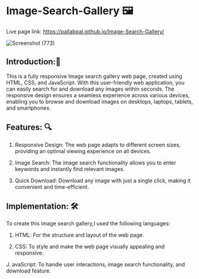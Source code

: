 # Image-Search-Gallery 🖼️
Live page link: https://pallabpal.github.io/Image-Search-Gallery/

![Screenshot (773)](https://github.com/Pallabpal/Image-Search-Gallery/assets/122145541/e37afa11-fc75-422a-aeb8-31e9d3cf5381)

 ## Introduction:📸 </br>
This is a fully responsive Image search gallery web page, created using HTML, CSS, and JavaScript.
With this user-friendly web application, you can easily search for and download any images within seconds.
The responsive design ensures a seamless experience across various devices, enabling you to browse and download images on desktops, 
laptops, tablets, and smartphones.

## Features: 🔍 </br>
1. Responsive Design: The web page adapts to different screen sizes, providing an optimal viewing experience on all devices.</br>

2. Image Search: The image search functionality allows you to enter keywords and instantly find relevant images.</br>

3. Quick Download: Download any image with just a single click, making it convenient and time-efficient.

## Implementation: 🛠️ </br>
To create this image search gallery,I used the following languages:</br>

1. HTML: For the structure and layout of the web page.</br>

2. CSS: To style and make the web page visually appealing and responsive.</br>

J. avaScript: To handle user interactions, image search functionality, and download feature.</br>

